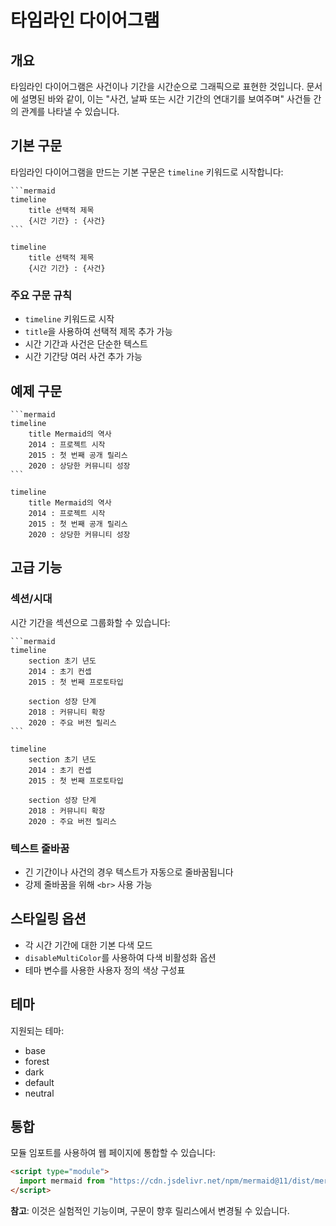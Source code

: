 # 타임라인 다이어그램

<!-- toc -->

## 개요

타임라인 다이어그램은 사건이나 기간을 시간순으로 그래픽으로 표현한 것입니다. 문서에 설명된 바와 같이, 이는 "사건, 날짜 또는 시간 기간의 연대기를 보여주며" 사건들 간의 관계를 나타낼 수 있습니다.

## 기본 구문

타임라인 다이어그램을 만드는 기본 구문은 `timeline` 키워드로 시작합니다:

````
```mermaid
timeline
    title 선택적 제목
    {시간 기간} : {사건}
```
````

```mermaid
timeline
    title 선택적 제목
    {시간 기간} : {사건}
```

### 주요 구문 규칙

- `timeline` 키워드로 시작
- `title`을 사용하여 선택적 제목 추가 가능
- 시간 기간과 사건은 단순한 텍스트
- 시간 기간당 여러 사건 추가 가능

## 예제 구문

````
```mermaid
timeline
    title Mermaid의 역사
    2014 : 프로젝트 시작
    2015 : 첫 번째 공개 릴리스
    2020 : 상당한 커뮤니티 성장
```
````

```mermaid
timeline
    title Mermaid의 역사
    2014 : 프로젝트 시작
    2015 : 첫 번째 공개 릴리스
    2020 : 상당한 커뮤니티 성장
```

## 고급 기능

### 섹션/시대

시간 기간을 섹션으로 그룹화할 수 있습니다:

````
```mermaid
timeline
    section 초기 년도
    2014 : 초기 컨셉
    2015 : 첫 번째 프로토타입

    section 성장 단계
    2018 : 커뮤니티 확장
    2020 : 주요 버전 릴리스
```
````

```mermaid
timeline
    section 초기 년도
    2014 : 초기 컨셉
    2015 : 첫 번째 프로토타입

    section 성장 단계
    2018 : 커뮤니티 확장
    2020 : 주요 버전 릴리스
```

### 텍스트 줄바꿈

- 긴 기간이나 사건의 경우 텍스트가 자동으로 줄바꿈됩니다
- 강제 줄바꿈을 위해 `<br>` 사용 가능

## 스타일링 옵션

- 각 시간 기간에 대한 기본 다색 모드
- `disableMultiColor`를 사용하여 다색 비활성화 옵션
- 테마 변수를 사용한 사용자 정의 색상 구성표

## 테마

지원되는 테마:

- base
- forest
- dark
- default
- neutral

## 통합

모듈 임포트를 사용하여 웹 페이지에 통합할 수 있습니다:

```html
<script type="module">
  import mermaid from "https://cdn.jsdelivr.net/npm/mermaid@11/dist/mermaid.esm.min.mjs";
</script>
```

**참고**: 이것은 실험적인 기능이며, 구문이 향후 릴리스에서 변경될 수 있습니다.
